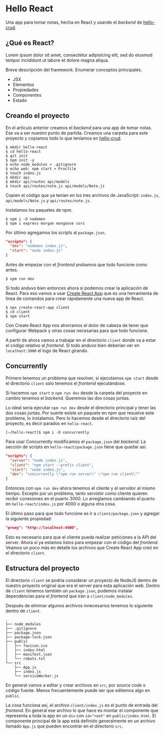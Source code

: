 # Hello React

Una app para tomar notas, hecha en React y usando el _backend_ de [hello-crud](https://github.com/santiagotrini/hello-crud).

## ¿Qué es React?

Lorem ipsum dolor sit amet, consectetur adipisicing elit, sed do eiusmod tempor incididunt ut labore et dolore magna aliqua.

Breve descripción del framework.
Enumerar conceptos principales.

- JSX
- Elementos
- Propiedades
- Componentes
- Estado

## Creando el proyecto

En el artículo anterior creamos el _backend_ para una app de tomar notas.
Ese va a ser nuestro punto de partida.
Creamos una carpeta para este proyecto y copiamos todo lo que teníamos en [hello-crud](https://github.com/santiagotrini/hello-crud).

```console
$ mkdir hello-react
$ cd hello-react
$ git init
$ npm init -y
$ echo node_modules > .gitignore
$ echo web: npm start > Procfile
$ touch index.js
$ mkdir api
$ mkdir api/routes api/models
$ touch api/routes/note.js api/models/Note.js
```

Copien el código que ya tenían en los tres archivos de JavaScript: `index.js`, `api/models/Note.js` y `api/routes/note.js`.

Instalamos los paquetes de npm.

```console
$ npm i -D nodemon
$ npm i express morgan mongoose cors
```

Por último agregamos los scripts al `package.json`.

```json
"scripts": {
  "dev": "nodemon index.js",
  "start": "node index.js"
}
```

Antes de empezar con el _frontend_ probamos que todo funcione como antes.

```console
$ npm run dev
```

Si todo anduvo bien entonces ahora sí podemos crear la aplicación de React. Para eso vamos a usar [Create React App](https://create-react-app.dev/docs/getting-started/) que es una herramienta de línea de comandos para crear rápidamente una nueva app de React.

```console
$ npx create-react-app client
$ cd client
$ npm start
```

Con Create React App nos ahorramos el dolor de cabeza de tener que configurar Webpack y otras cosas necesarias para que todo funcione.

A partir de ahora vamos a trabajar en el directorio `client` donde va a estar el código relativo al _frontend_. Si todo anduvo bien deberían ver en `localhost:3000` el logo de React girando.

## Concurrently

Primero tenemos un problema que resolver, si ejecutamos `npm start` desde el directorio `client` solo tenemos el _frontend_ ejecutándose.

Si hacemos `npm start` o `npm run dev` desde la carpeta del proyecto en cambio tenemos el _backend_. Queremos las dos cosas juntas.

Lo ideal sería ejecutar `npm run dev` desde el directorio principal y tener las dos cosas juntas. Por suerte existe un paquete en npm que resuelve este problema, lo instalamos. Pero lo hacemos desde el directorio raíz del proyecto, es decir parados en `hello-react`.

```console
[~/hello-react]$ npm i -D concurrently
```

Para usar Concurrently modificamos el `package.json` del _backend_.
La sección de scripts en `hello-react/package.json` tiene que quedar así.

```json
"scripts": {
  "server": "node index.js",
  "client": "npm start --prefix client",
  "start": "node index.js",
  "dev": "concurrently \"npm run server\" \"npm run client\""
}
```

Entonces con `npm run dev` ahora tenemos el cliente y el servidor al mismo tiempo. Excepto por un problema, tanto servidor como cliente quieren recibir conexiones en el puerto 3000. Lo arreglamos cambiando el puerto en `hello-react/index.js` por 4000 o alguna otra cosa.

El último paso para que todo funcione es ir a `client/package.json` y agregar la siguiente propiedad:

```json
"proxy": "http://localhost:4000",
```

Esto es necesario para que el cliente pueda realizar peticiones a la API del server. Ahora sí ya estamos listos para empezar con el código del _frontend_. Veamos un poco más en detalle los archivos que Create React App creó en el directorio `client`.

## Estructura del proyecto

El directorio `client` se podría considerar un proyecto de NodeJS dentro de nuestro proyecto original que era el server para esta aplicación web. Dentro de `client` tenemos también un `package.json`, podemos instalar dependencias para el _frontend_ que irán a `client/node_modules`.

Después de eliminar algunos archivos innecesarios tenemos lo siguiente dentro de `client`.

```
.
├── node_modules
├── .gitignore
├── package.json
├── package-lock.json
├── public
│   ├── favicon.ico
│   ├── index.html
│   ├── manifest.json
│   └── robots.txt
└── src
    ├── App.js
    ├── index.js
    └── serviceWorker.js
```

En general vamos a editar y crear archivos en `src`, por _source code_ o código fuente. Menos frecuentemente puede ser que editemos algo en `public`.

La cosa funciona así, el archivo `client/index.js` es el punto de entrada del _frontend_. En general ese archivo lo que hace es montar el componente que representa a toda la app en un `div` con `id="root"` en `public/index.html`. El componente principal de la app está definido generalmente en un archivo llamado `App.js` que pueden encontrar en el directorio `src`.
